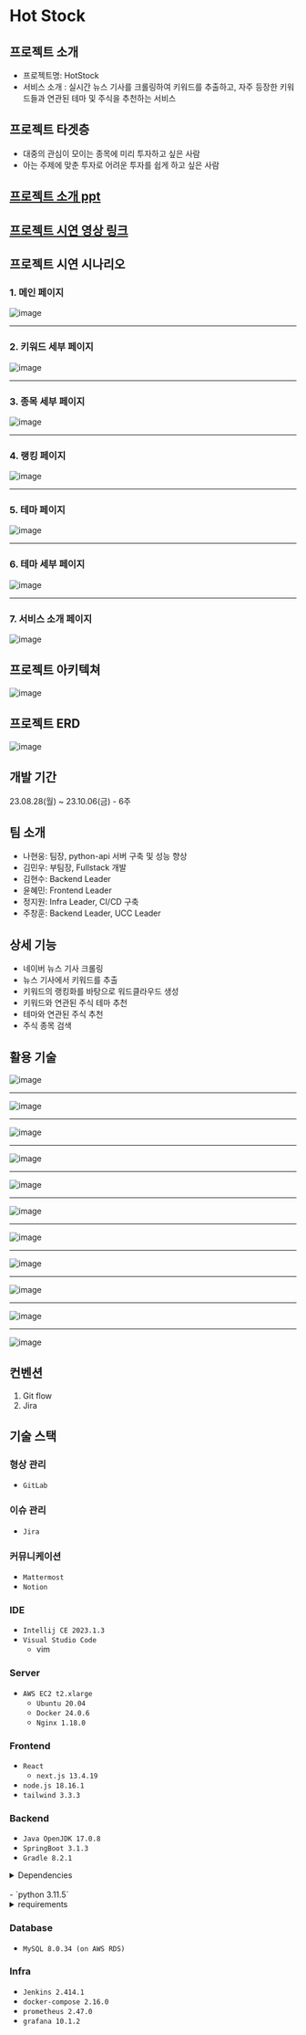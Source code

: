 # Hot Stock

## 프로젝트 소개

- 프로젝트명: HotStock
- 서비스 소개 : 실시간 뉴스 기사를 크롤링하여 키워드를 추출하고, 자주 등장한 키워드들과 연관된 테마 및 주식을 추천하는 서비스

## 프로젝트 타겟층

- 대중의 관심이 모이는 종목에 미리 투자하고 싶은 사람
- 아는 주제에 맞춘 투자로 어려운 투자를 쉽게 하고 싶은 사람

## [프로젝트 소개 ppt](https://www.canva.com/design/DAFwWVZcgZg/jhwmADGLeMJSAA5dIjPy4g/view?utm_content=DAFwWVZcgZg&utm_campaign=share_your_design&utm_medium=link&utm_source=shareyourdesignpanel)

## [프로젝트 시연 영상 링크](https://youtu.be/oERbRGcNkV8)

## 프로젝트 시연 시나리오


### 1. 메인 페이지
![image](https://github.com/KimMinWooooooooo/HotStock/assets/119684404/880e0958-9948-4827-8b2b-91a69d049422)

---
### 2. 키워드 세부 페이지
![image](https://github.com/KimMinWooooooooo/HotStock/assets/119684404/e89b7acf-2592-48d2-bfea-4a936ced444c)

---
### 3. 종목 세부 페이지
![image](https://github.com/KimMinWooooooooo/HotStock/assets/119684404/1c845053-9f2c-40de-abab-40e5da21450f)

---
### 4. 랭킹 페이지
![image](https://github.com/KimMinWooooooooo/HotStock/assets/119684404/125ed8cc-9f92-4c7f-aa46-91f3f0bf418a)

---
### 5. 테마 페이지
![image](https://github.com/KimMinWooooooooo/HotStock/assets/119684404/c93bd976-41ee-4a59-ad2b-acb91403a887)

---
### 6. 테마 세부 페이지
![image](https://github.com/KimMinWooooooooo/HotStock/assets/119684404/470ad557-a505-403a-91af-604cf67f1501)

---
### 7. 서비스 소개 페이지
![image](https://github.com/KimMinWooooooooo/HotStock/assets/119684404/fe0bdca7-0ffa-432b-9d84-911ad5e672d6)


## 프로젝트 아키텍쳐

![image](https://github.com/KimMinWooooooooo/HotStock/assets/119684404/ad160a1e-ab89-4114-9b90-1d2f69dc74ba)

## 프로젝트 ERD

![image](https://github.com/KimMinWooooooooo/HotStock/assets/119684404/bd4c11e5-c084-4291-a10c-fef5c38db3ae)


## 개발 기간

23.08.28(월) ~ 23.10.06(금)  -  6주

## 팀 소개

- 나현웅: 팀장, python-api 서버 구축 및 성능 향상
- 김민우: 부팀장, Fullstack 개발
- 김현수: Backend Leader
- 윤혜민: Frontend Leader
- 정지원: Infra Leader, CI/CD 구축
- 주창훈: Backend Leader, UCC Leader

## 상세 기능

- 네이버 뉴스 기사 크롤링
- 뉴스 기사에서 키워드를 추출
- 키워드의 랭킹화를 바탕으로 워드클라우드 생성
- 키워드와 연관된 주식 테마 추천
- 테마와 연관된 주식 추천
- 주식 종목 검색

## 활용  기술

![image](https://github.com/KimMinWooooooooo/HotStock/assets/119684404/55fc962e-b06a-4f2d-8a9d-433506f64cc3)

---

![image](https://github.com/KimMinWooooooooo/HotStock/assets/119684404/562ac022-88c8-4aeb-a4e7-e9ee4233c6f9)

---

![image](https://github.com/KimMinWooooooooo/HotStock/assets/119684404/5a113252-dfe9-404e-a009-ad4d5d9ab139)

---

![image](https://github.com/KimMinWooooooooo/HotStock/assets/119684404/bc8a0d74-6387-4994-b0c1-2d4bf6d54dd9)

---

![image](https://github.com/KimMinWooooooooo/HotStock/assets/119684404/d2b47667-af4e-49a4-9539-a000ec5bec8b)

---

![image](https://github.com/KimMinWooooooooo/HotStock/assets/119684404/6b8439f7-7db4-47a8-8143-a4ceecc74aa6)

---

![image](https://github.com/KimMinWooooooooo/HotStock/assets/119684404/c703b17b-db1e-433f-b48a-74436af4e482)

---

![image](https://github.com/KimMinWooooooooo/HotStock/assets/119684404/ca9414af-5865-4544-b5fe-a04a9143df9c)

---

![image](https://github.com/KimMinWooooooooo/HotStock/assets/119684404/5543de24-1670-4ec1-800f-a3b40b651e05)

---

![image](https://github.com/KimMinWooooooooo/HotStock/assets/119684404/3c78cc6f-4d97-4d0a-ae51-83d3d91b0046)

---

![image](https://github.com/KimMinWooooooooo/HotStock/assets/119684404/814268db-4155-4e90-abf7-f1ee4927d715)

## 컨벤션

1. Git flow
2. Jira

## 기술 스택

### 형상 관리

- `GitLab`

### 이슈 관리

- `Jira`

### 커뮤니케이션

- `Mattermost`
- `Notion`

### IDE

- `Intellij CE 2023.1.3`
- `Visual Studio Code`
    - vim

### Server

- `AWS EC2 t2.xlarge`
    - `Ubuntu 20.04`
    - `Docker 24.0.6`
    - `Nginx 1.18.0`

### Frontend

- `React`
    - `next.js 13.4.19`
- `node.js 18.16.1`
- `tailwind 3.3.3`

### Backend

- `Java OpenJDK 17.0.8`
- `SpringBoot 3.1.3`
- `Gradle 8.2.1`
<details>
<summary>Dependencies</summary>
<div markdown="1">
    - Spring Data JPA
    - Lombok
    - Swagger
    - actuator
    </div>
    </details>
    <br/>
- `python 3.11.5`
<details>
<summary>requirements</summary>
<div markdown="1">
    - Flask==2.3.3
    - Flask-Cors==4.0.0
    - flask-restx==1.1.0
    - python-mecab-ko==1.3.3
    - krwordrank==1.0.3
    - gensim==4.3.2
    - openai==0.28.0
    - gdown==4.7.1
    - gunicorn==21.2.0
    </div>
    </details>

### Database

- `MySQL 8.0.34 (on AWS RDS)`

### Infra

- `Jenkins 2.414.1`
- `docker-compose 2.16.0`
- `prometheus 2.47.0`
- `grafana 10.1.2`

<br/>
